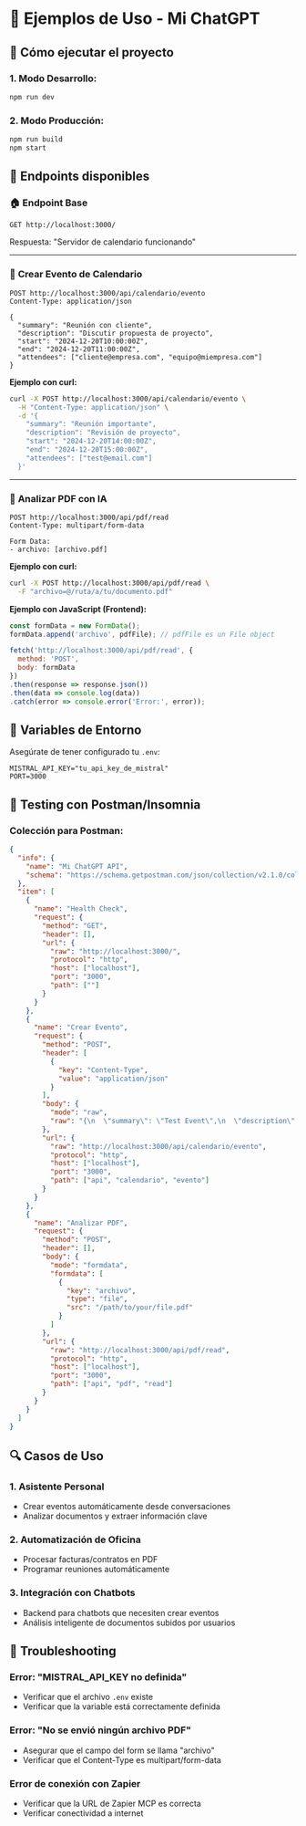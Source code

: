 # 🧪 Ejemplos de Uso - Mi ChatGPT

## 🚀 Cómo ejecutar el proyecto

### 1. Modo Desarrollo:
```bash
npm run dev
```

### 2. Modo Producción:
```bash
npm run build
npm start
```

## 📡 Endpoints disponibles

### 🏠 **Endpoint Base**
```
GET http://localhost:3000/
```
Respuesta: "Servidor de calendario funcionando"

---

### 📅 **Crear Evento de Calendario**
```
POST http://localhost:3000/api/calendario/evento
Content-Type: application/json

{
  "summary": "Reunión con cliente",
  "description": "Discutir propuesta de proyecto",
  "start": "2024-12-20T10:00:00Z",
  "end": "2024-12-20T11:00:00Z",
  "attendees": ["cliente@empresa.com", "equipo@miempresa.com"]
}
```

**Ejemplo con curl:**
```bash
curl -X POST http://localhost:3000/api/calendario/evento \
  -H "Content-Type: application/json" \
  -d '{
    "summary": "Reunión importante",
    "description": "Revisión de proyecto",
    "start": "2024-12-20T14:00:00Z",
    "end": "2024-12-20T15:00:00Z",
    "attendees": ["test@email.com"]
  }'
```

---

### 📄 **Analizar PDF con IA**
```
POST http://localhost:3000/api/pdf/read
Content-Type: multipart/form-data

Form Data:
- archivo: [archivo.pdf]
```

**Ejemplo con curl:**
```bash
curl -X POST http://localhost:3000/api/pdf/read \
  -F "archivo=@/ruta/a/tu/documento.pdf"
```

**Ejemplo con JavaScript (Frontend):**
```javascript
const formData = new FormData();
formData.append('archivo', pdfFile); // pdfFile es un File object

fetch('http://localhost:3000/api/pdf/read', {
  method: 'POST',
  body: formData
})
.then(response => response.json())
.then(data => console.log(data))
.catch(error => console.error('Error:', error));
```

## 🔧 Variables de Entorno

Asegúrate de tener configurado tu `.env`:
```
MISTRAL_API_KEY="tu_api_key_de_mistral"
PORT=3000
```

## 🧪 Testing con Postman/Insomnia

### Colección para Postman:
```json
{
  "info": {
    "name": "Mi ChatGPT API",
    "schema": "https://schema.getpostman.com/json/collection/v2.1.0/collection.json"
  },
  "item": [
    {
      "name": "Health Check",
      "request": {
        "method": "GET",
        "header": [],
        "url": {
          "raw": "http://localhost:3000/",
          "protocol": "http",
          "host": ["localhost"],
          "port": "3000",
          "path": [""]
        }
      }
    },
    {
      "name": "Crear Evento",
      "request": {
        "method": "POST",
        "header": [
          {
            "key": "Content-Type",
            "value": "application/json"
          }
        ],
        "body": {
          "mode": "raw",
          "raw": "{\n  \"summary\": \"Test Event\",\n  \"description\": \"Evento de prueba\",\n  \"start\": \"2024-12-20T10:00:00Z\",\n  \"end\": \"2024-12-20T11:00:00Z\",\n  \"attendees\": [\"test@email.com\"]\n}"
        },
        "url": {
          "raw": "http://localhost:3000/api/calendario/evento",
          "protocol": "http",
          "host": ["localhost"],
          "port": "3000",
          "path": ["api", "calendario", "evento"]
        }
      }
    },
    {
      "name": "Analizar PDF",
      "request": {
        "method": "POST",
        "header": [],
        "body": {
          "mode": "formdata",
          "formdata": [
            {
              "key": "archivo",
              "type": "file",
              "src": "/path/to/your/file.pdf"
            }
          ]
        },
        "url": {
          "raw": "http://localhost:3000/api/pdf/read",
          "protocol": "http",
          "host": ["localhost"],
          "port": "3000",
          "path": ["api", "pdf", "read"]
        }
      }
    }
  ]
}
```

## 🔍 Casos de Uso

### 1. **Asistente Personal**
- Crear eventos automáticamente desde conversaciones
- Analizar documentos y extraer información clave

### 2. **Automatización de Oficina**
- Procesar facturas/contratos en PDF
- Programar reuniones automáticamente

### 3. **Integración con Chatbots**
- Backend para chatbots que necesiten crear eventos
- Análisis inteligente de documentos subidos por usuarios

## 🚨 Troubleshooting

### Error: "MISTRAL_API_KEY no definida"
- Verificar que el archivo `.env` existe
- Verificar que la variable está correctamente definida

### Error: "No se envió ningún archivo PDF"
- Asegurar que el campo del form se llama "archivo"
- Verificar que el Content-Type es multipart/form-data

### Error de conexión con Zapier
- Verificar que la URL de Zapier MCP es correcta
- Verificar conectividad a internet